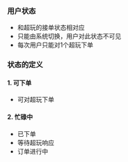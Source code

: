 ### 用户状态
* 和超玩的接单状态相对应
* 只能由系统切换，用户对此状态不可见
* 每次用户只能对1个超玩下单


### 状态的定义

#### 1. 可下单

* 可对超玩下单


#### 2. 忙碌中

* 已下单
* 等待超玩响应
* 订单进行中
